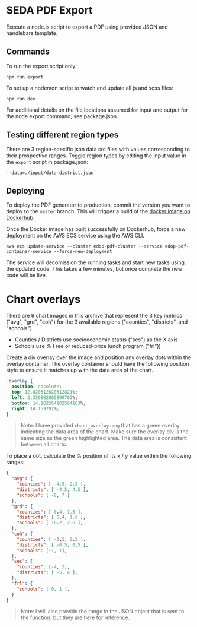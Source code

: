# SEDA PDF Export

Execute a node.js script to export a PDF using provided JSON and handlebars template.

## Commands

To run the export script only:

```
npm run export
```

To set up a nodemon script to watch and update all js and scss files:

```
npm run dev
```

For additional details on the file locations assumed for input and output for the node export command, see package.json.

## Testing different region types

There are 3 region-specific json data src files with values corresponding to their prospective ranges. Toggle region types by editing the input value in the `export` script in package.json:

```
--data=./input/data-district.json
```

## Deploying 

To deploy the PDF generator to production, commit the version you want to deploy to the `master` branch.  This will trigger a build of the [docker image on Dockerhub](https://hub.docker.com/r/hyperobjekt/seda-export).

Once the Docker image has built successfully on Dockerhub, force a new deployment on the AWS ECS service using the AWS CLI.

```
aws ecs update-service --cluster edop-pdf-cluster --service edop-pdf-container-service --force-new-deployment
```

The service will decomission the running tasks and start new tasks using the updated code.  This takes a few minutes, but once complete the new code will be live.


# Chart overlays

There are 9 chart images in this archive that represent the 3 key metrics ("avg", "grd", "coh") for the 3 available regions ("counties", "districts", and "schools").

- Counties / Districts use socioeconomic status ("ses") as the X axis
- Schools use % Free or reduced-price lunch program ("frl"))

Create a div overlay over the image and position any overlay dots within the overlay container.  The overlay container should have the following position style to ensure it matches up with the data area of the chart.

```css
.overlay {
  position: absolute;
  top: 12.820512820512821%;
  left: 2.359882005899705%;
  bottom: 14.102564102564103%;
  right: 14.159292%;
}
```

> Note: I have provided `chart_overlay.png` that has a green overlay indicating the data area of the chart.  Make sure the overlay div is the same size as the green highlighted area.  The data area is consistent between all charts.

To place a dot, calculate the % position of its x / y value within the following ranges:

```json
{
  "avg": {
    "counties": [ -4.5, 2.5 ],
    "districts": [ -4.5, 4.5 ],
    "schools": [ -8, 7 ]
  },
  "grd": {
    "counties": [ 0.4, 1.6 ],
    "districts": [ 0.4, 1.6 ],
    "schools": [ -0.2, 2.6 ],
  },
  "coh": {
    "counties": [ -0.5, 0.5 ],
    "districts": [ -0.5, 0.5 ],
    "schools": [-1, 1],
  },
  "ses": {
    "counties": [-4, 3],
    "districts": [ -5, 4 ],
  },
  "frl": {
    "schools": [ 0, 1 ],
  }
}
```

> Note: I will also provide the range in the JSON object that is sent to the function, but they are here for reference.
